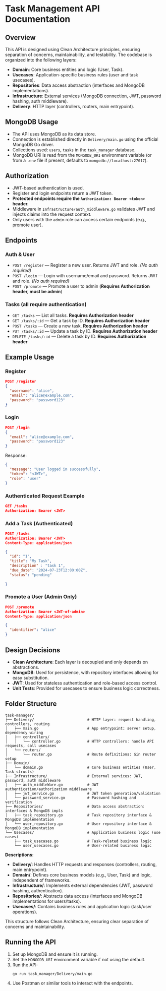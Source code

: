 # Task Management API Documentation

## Overview

This API is designed using Clean Architecture principles, ensuring separation of concerns, maintainability, and testability. The codebase is organized into the following layers:

- **Domain**: Core business entities and logic (User, Task).
- **Usecases**: Application-specific business rules (user and task usecases).
- **Repositories**: Data access abstraction (interfaces and MongoDB implementations).
- **Infrastructure**: External services (MongoDB connection, JWT, password hashing, auth middleware).
- **Delivery**: HTTP layer (controllers, routers, main entrypoint).

## MongoDB Usage

- The API uses MongoDB as its data store.
- Connection is established directly in `Delivery/main.go` using the official MongoDB Go driver.
- Collections used: `users`, `tasks` in the `task_manager` database.
- MongoDB URI is read from the `MONGODB_URI` environment variable (or from a `.env` file if present, defaults to `mongodb://localhost:27017`).

## Authorization

- JWT-based authentication is used.
- Register and login endpoints return a JWT token.
- **Protected endpoints require the `Authorization: Bearer <token>` header.**
- Middleware in `Infrastructure/auth_middleware.go` validates JWT and injects claims into the request context.
- Only users with the `admin` role can access certain endpoints (e.g., promote user).

## Endpoints

### Auth & User

- `POST /register` — Register a new user. Returns JWT and role. _(No auth required)_
- `POST /login` — Login with username/email and password. Returns JWT and role. _(No auth required)_
- `POST /promote` — Promote a user to admin (**Requires Authorization header, must be admin**)

### Tasks (all require authentication)

- `GET /tasks` — List all tasks. **Requires Authorization header**
- `GET /tasks/:id` — Get a task by ID. **Requires Authorization header**
- `POST /tasks` — Create a new task. **Requires Authorization header**
- `PUT /tasks/:id` — Update a task by ID. **Requires Authorization header**
- `DELETE /tasks/:id` — Delete a task by ID. **Requires Authorization header**

## Example Usage

### Register

```json
POST /register
{
  "username": "alice",
  "email": "alice@example.com",
  "password": "password123"
}
```

### Login

```json
POST /login
{
  "email": "alice@example.com",
  "password": "password123"
}
```

Response:

```json
{
  "message": "User logged in successfully",
  "token": "<JWT>",
  "role": "user"
}
```

### Authenticated Request Example

```json
GET /tasks
Authorization: Bearer <JWT>
```

### Add a Task (Authenticated)

```json
POST /tasks
Authorization: Bearer <JWT>
Content-Type: application/json

{
  "id": "1",
  "title": "My Task",
  "description" : "task 1",
  "due_date": "2024-07-23T12:00:00Z",
  "status": "pending"
 
}
```

### Promote a User (Admin Only)

```json
POST /promote
Authorization: Bearer <JWT-of-admin>
Content-Type: application/json

{
  "identifier": "alice"
}
```

## Design Decisions

- **Clean Architecture**: Each layer is decoupled and only depends on abstractions.
- **MongoDB**: Used for persistence, with repository interfaces allowing for easy substitution.
- **JWT**: Used for stateless authentication and role-based access control.
- **Unit Tests**: Provided for usecases to ensure business logic correctness.

## Folder Structure

```
task-manager/
├── Delivery/                        # HTTP layer: request handling, controllers, routing
│   ├── main.go                      # App entrypoint: server setup, dependency wiring
│   ├── controllers/
│   │   └── controller.go            # HTTP controllers: handle API requests, call usecases
│   └── routers/
│       └── router.go                # Route definitions: Gin router setup
├── Domain/
│   └── domain.go                    # Core business entities (User, Task structs)
├── Infrastructure/                  # External services: JWT, password, auth middleware
│   ├── auth_middleWare.go           # JWT authentication/authorization middleware
│   ├── jwt_service.go               # JWT token generation/validation
│   └── password_service.go          # Password hashing and verification
├── Repositories/                    # Data access abstraction: interfaces & MongoDB impls
│   ├── task_repository.go           # Task repository interface & MongoDB implementation
│   └── user_repository.go           # User repository interface & MongoDB implementation
└── Usecases/                        # Application business logic (use cases)
    ├── task_usecases.go             # Task-related business logic
    └── user_usecases.go             # User-related business logic
```

**Descriptions:**

- **Delivery/**: Handles HTTP requests and responses (controllers, routing, main entrypoint).
- **Domain/**: Defines core business models (e.g., User, Task) and logic, independent of frameworks.
- **Infrastructure/**: Implements external dependencies (JWT, password hashing, authentication).
- **Repositories/**: Abstracts data access (interfaces and MongoDB implementations for users/tasks).
- **Usecases/**: Contains business rules and application logic (task/user operations).

This structure follows Clean Architecture, ensuring clear separation of concerns and maintainability.

## Running the API

1. Set up MongoDB and ensure it is running.
2. Set the `MONGODB_URI` environment variable if not using the default.
3. Run the API:
   ```
   go run task_manager/Delivery/main.go
   ```
4. Use Postman or similar tools to interact with the endpoints.
